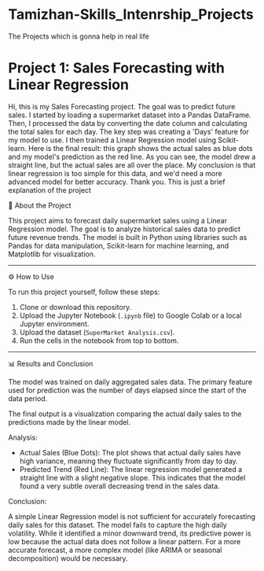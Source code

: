# Tamizhan-Skills_Intenrship_Projects
The Projects which is gonna help in real life

# Project 1: Sales Forecasting with Linear Regression

Hi, this is my Sales Forecasting project. The goal was to predict future sales. I started by loading a supermarket dataset into a Pandas DataFrame. Then, I processed the data by converting the date column and calculating the total sales for each day. The key step was creating a 'Days' feature for my model to use.
I then trained a Linear Regression model using Scikit-learn. Here is the final result: this graph shows the actual sales as blue dots and my model's prediction as the red line.
As you can see, the model drew a straight line, but the actual sales are all over the place. My conclusion is that linear regression is too simple for this data, and we'd need a more advanced model for better accuracy. Thank you.
This is just a brief explanation of the project

📝 About the Project

This project aims to forecast daily supermarket sales using a Linear Regression model. The goal is to analyze historical sales data to predict future revenue trends. The model is built in Python using libraries such as Pandas for data manipulation, Scikit-learn for machine learning, and Matplotlib for visualization.

---

⚙️ How to Use

To run this project yourself, follow these steps:

1.  Clone or download this repository.
2.  Upload the Jupyter Notebook (`.ipynb` file) to Google Colab or a local Jupyter environment.
3.  Upload the dataset (`SuperMarket Analysis.csv`).
4.  Run the cells in the notebook from top to bottom.

---

📊 Results and Conclusion

The model was trained on daily aggregated sales data. The primary feature used for prediction was the number of days elapsed since the start of the data period.

The final output is a visualization comparing the actual daily sales to the predictions made by the linear model.

Analysis:

* Actual Sales (Blue Dots): The plot shows that actual daily sales have high variance, meaning they fluctuate significantly from day to day.
* Predicted Trend (Red Line): The linear regression model generated a straight line with a slight negative slope. This indicates that the model found a very subtle overall decreasing trend in the sales data.

Conclusion:

A simple Linear Regression model is not sufficient for accurately forecasting daily sales for this dataset. The model fails to capture the high daily volatility. While it identified a minor downward trend, its predictive power is low because the actual data does not follow a linear pattern. For a more accurate forecast, a more complex model (like ARIMA or seasonal decomposition) would be necessary.

